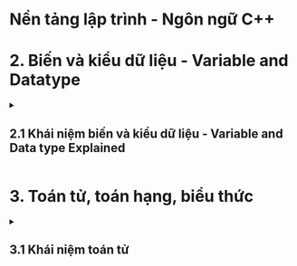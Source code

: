 # Nền tảng lập trình - Ngôn ngữ C++
<summary>
  <h1>2. Biến và kiểu dữ liệu - Variable and Datatype </h2>
</summary>
<details>
  <summary>
    <h2>2.1 Khái niệm biến và kiểu dữ liệu - Variable and Data type Explained </h2>
  </summary>
  <h3>Biến là:</h3>
  - Đối tượng chiếm một vùng nhớ xác định
  - Dùng để lưu trữ giá trị nào đó
  <h3>Variable Explained:</h3>
  - abc
  <h3>Kiểu dữ liệu là:</h3>
  - Tập hợp của các loại giá trị mà có thể khởi tạo cho một biến 
  <h3>Data type exlained:</h3>
  - abc
</details>

<summary>
  <h1>3. Toán tử, toán hạng, biểu thức</h1>
</summary>
<details>
  <summary>
    <h2>3.1 Khái niệm toán tử</h2>
  </summary>
  <h3>Nội dung chính:</h3>
  - Ta có Variable là sự biến đổi giá trị của các biến
  - Nó thông qua các phép toán(+,-,*,/,...): được gọi là Operator(toán tử)
  - Nếu các Operator đứng đơn lẻ thì không có ý nghĩa gì cả
  - Chúng cần có các Variable hoặc các con số đứng cùng, được gọi là Operand(toán hạng)
  - Lúc này chúng đứng cùng nhau(Operator, Operand) ta có được Expression(biểu thức)
</details>
